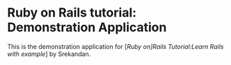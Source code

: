 # Ruby on Rails tutorial: Demonstration Application

This is the demonstration application for [*Ruby on]Rails Tutorial:Learn Rails with example*] by Srekandan.